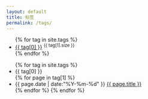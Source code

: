 ```yaml
---
layout: default
title: 标签
permalink: /tags/
---
```

<ul class="tags">
   {% for tag in site.tags %}    
    <li>
        <a href="#{{ tag[0] }}">{{ tag[0] }}</a> <sup>{{ tag[1].size }}</sup>
    </li>
    {% endfor %}
   </ul>

<ul class="listing">
   {% for tag in site.tags %}
    <li class="listing-seperator" id="{{ tag[0] }}">{{ tag[0] }}</li>
    {% for page in tag[1] %}
    <li class="listing-item">
        <time datetime="{{ page.date | date:"%Y-%m-%d" }}">{{ page.date | date:"%Y-%m-%d" }}</time>
        <a href="{{ page.url }}" title="{{ page.title }}">{{ page.title }}</a>
    </li>
    {% endfor %}
{% endfor %}
</ul>
